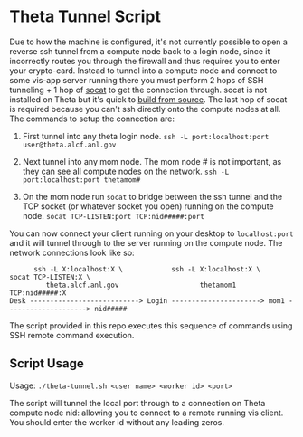 # Theta Tunnel Script

Due to how the machine is configured, it's not currently possible to open a
reverse ssh tunnel from a compute node back to a login node, since it
incorrectly routes you through the firewall and thus requires you to enter your
crypto-card. Instead to tunnel into a compute node and connect to some vis-app
server running there you must perform 2 hops of SSH tunneling + 1 hop of
[socat](http://www.dest-unreach.org/socat/doc/socat.html) to get the connection
through. socat is not installed on Theta but it's quick to
[build from source](http://www.dest-unreach.org/socat/). The last hop of socat
is required because you can't ssh directly onto the compute nodes at all. The
commands to setup the connection are:

1. First tunnel into any theta login node.
```ssh -L port:localhost:port user@theta.alcf.anl.gov```

1. Next tunnel into any mom node. The mom node # is not important, as
they can see all compute nodes on the network.
```ssh -L port:localhost:port thetamom#```

1. On the mom node run `socat` to bridge between the ssh tunnel and the
TCP socket (or whatever socket you open) running on the compute node.
```socat TCP-LISTEN:port TCP:nid#####:port```

You can now connect your client running on your desktop to `localhost:port`
and it will tunnel through to the server running on the compute node.
The network connections look like so:

```text
      ssh -L X:localhost:X \            ssh -L X:localhost:X \       socat TCP-LISTEN:X \
         theta.alcf.anl.gov                    thetamom1                   TCP:nid#####:X
Desk ---------------------------> Login ----------------------> mom1 --------------------> nid#####
```

The script provided in this repo executes this sequence of commands using SSH
remote command execution.

## Script Usage

Usage: `./theta-tunnel.sh <user name> <worker id> <port>`

The script will tunnel the local port <port> through
to a connection on Theta compute node nid<worker id>:<port>
allowing you to connect to a remote running vis client.
You should enter the worker id without any leading zeros.

